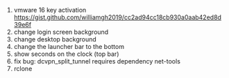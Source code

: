 1. vmware 16 key activation https://gist.github.com/williamgh2019/cc2ad94cc18cb930a0aab42ed8d39e6f
1. change login screen background
1. change desktop background
1. change the launcher bar to the bottom
1. show seconds on the clock (top bar)
1. fix bug: dcvpn_split_tunnel requires dependency net-tools
1. rclone
